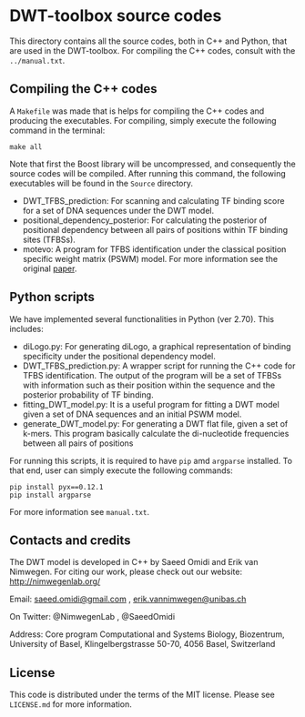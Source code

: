 # DWT-toolbox source codes
This directory contains all the source codes, both in C++ and Python, that are used in the DWT-toolbox. For compiling the
C++ codes, consult with the `../manual.txt`.

## Compiling the C++ codes
A `Makefile` was made that is helps for compiling the C++ codes and producing the executables. For compiling, simply
execute the following command in the terminal:

```
make all
```

Note that first the Boost library will be uncompressed, and consequently the source codes will be compiled. After running
this command, the following executables will be found in the `Source` directory.

* DWT_TFBS_prediction: For scanning and calculating TF binding score for a set of DNA sequences under the DWT model.
* positional_dependency_posterior: For calculating the posterior of positional dependency between all pairs of positions within
TF binding sites (TFBSs).
* motevo: A program for TFBS identification under the classical position specific weight matrix (PSWM) model. For more information
see the original [paper](http://www.ncbi.nlm.nih.gov/pubmed/22334039).


## Python scripts
We have implemented several functionalities in Python (ver 2.70). This includes:

* diLogo.py: For generating diLogo, a graphical representation of binding specificity under the positional dependency
model.
* DWT_TFBS_prediction.py: A wrapper script for running the C++ code for TFBS identification. The output of the program will
be a set of TFBSs with information such as their position within the sequence and the posterior probability of TF binding.
* fitting_DWT_model.py: It is a useful program for fitting a DWT model given a set of DNA sequences and an initial PSWM model.
* generate_DWT_model.py: For generating a DWT flat file, given a set of k-mers. This program basically calculate the di-nucleotide
  frequencies between all pairs of positions


For running this scripts, it is required to have  `pip` amd  `argparse` installed. To that end, user can simply execute
the following commands:

```
pip install pyx==0.12.1
pip install argparse
```

For more information see `manual.txt`.


## Contacts and credits
The DWT model is developed in C++ by Saeed Omidi and Erik van Nimwegen.
For citing our work, please check out our website:
http://nimwegenlab.org/

Email:
saeed.omidi@gmail.com ,
erik.vannimwegen@unibas.ch

On Twitter:
@NimwegenLab ,
@SaeedOmidi

Address:
Core program Computational and Systems Biology,
Biozentrum, University of Basel,
Klingelbergstrasse 50-70,
4056 Basel, Switzerland


## License
This code is distributed under the terms of the MIT license. Please see `LICENSE.md` for more information.

